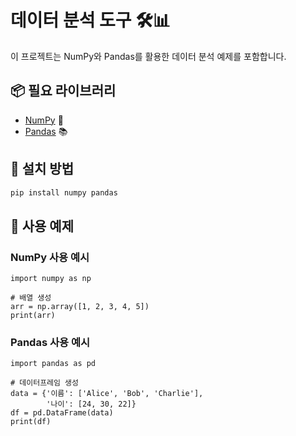 # 데이터 분석 도구 🛠️📊

이 프로젝트는 NumPy와 Pandas를 활용한 데이터 분석 예제를 포함합니다.

## 📦 필요 라이브러리

- [NumPy](https://numpy.org/) 🥦
- [Pandas](https://pandas.pydata.org/) 📚

## 🔧 설치 방법

```bash
pip install numpy pandas
```
## 🐍 사용 예제
### NumPy 사용 예시
```
import numpy as np

# 배열 생성
arr = np.array([1, 2, 3, 4, 5])
print(arr)

```

### Pandas 사용 예시
```
import pandas as pd

# 데이터프레임 생성
data = {'이름': ['Alice', 'Bob', 'Charlie'],
        '나이': [24, 30, 22]}
df = pd.DataFrame(data)
print(df)

```
